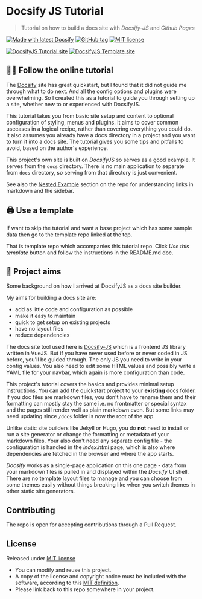 # Docsify JS Tutorial
> Tutorial on how to build a docs site with _Docsify-JS_ and _Github Pages_

[![Made with latest Docsify](https://img.shields.io/npm/v/docsify?label=docsify)](https://docsify.js.org/)
[![GitHub tag](https://img.shields.io/github/tag/MichaelCurrin/docsify-js-tutorial.svg)](https://GitHub.com/MichaelCurrin/docsify-js-tutorial/tags/)
[![MIT license](https://img.shields.io/badge/License-MIT-blue.svg)](#license)


[![DocsifyJS Tutorial site](https://img.shields.io/badge/site-DocsifyJS_Tutorial-green?style=for-the-badge)](https://michaelcurrin.github.io/docsify-js-tutorial/#/)
[![DocsifyJS Template site](https://img.shields.io/badge/site-DocsifyJS_Template-blue?style=for-the-badge)](https://michaelcurrin.github.io/docsify-js-template/#/)


## 👩‍🏫 Follow the online tutorial

The [Docsify](https://docsify.js.org/#/) site has great quickstart, but I found that it did not guide me through what to do next. And all the config options and plugins were overwhelming. So I created this as a tutorial to guide you through setting up a site, whether new to or experienced with DocsifyJS.

This tutorial takes you from basic site setup and content to optional configuration of styling, menus and plugins. It aims to cover common usecases in a logical recipe, rather than covering everything you could do. It also assumes you already have a docs directory in a project and you want to turn it into a docs site. The tutorial gives you some tips and pitfalls to avoid, based on the author's experience.

This project's own site is built on _DocsifyJS_ so serves as a good example. It serves from the `docs` directory. There is no main application to separate from `docs` directory, so serving from that directory is just convenient.

See also the [Nested Example](/nested_example/README.md) section on the repo for understanding links in markdown and the sidebar.


## 🖨️ Use a template

If want to skip the tutorial and want a base project which has some sample data then go to the template repo linked at the top.

That is template repo which accompanies this tutorial repo. Click _Use this template_ button and follow the instructions in the README.md doc.


## 🎯 Project aims

Some background on how I arrived at DocsifyJS as a docs site builder.

My aims for building a docs site are:

- add as little code and configuration as possible
- make it easy to maintain
- quick to get setup on existing projects
- have no layout files
- reduce dependencies

The docs site tool used here is [Docsify-JS](https://docsify.js.org/) which is a frontend JS library written in VueJS. But if you have never used before or never coded in JS before, you'll be guided through. The only JS you need to write in your config values. You also need to edit some HTML values and possibly write a YAML file for your navbar, which again is more configuration than code.

This project's tutorial covers the basics and provides minimal setup instructions. You can add the quickstart project to your **existing** docs folder. If you doc files are markdown files, you don't have to rename them and their formatting can mostly stay the same i.e. no frontmatter or special syntax and the pages still render well as plain markdown even. But some links may need updating since `/docs` folder is now the root of the app.

Unlike static site builders like Jekyll or Hugo, you do **not** need to install or run a site generator or change the formatting or metadata of your markdown files. Your also don't need any separate config file - the configuration is handled in the _index.html_ page, which is also where dependencies are fetched in the browser and where the app starts.

_Docsify_ works as a single-page application on this one page - data from your markdown files is pulled in and displayed within the _Docsify_ UI shell. There are no template layout files to manage and you can choose from some themes easily without things breaking like when you switch themes in other static site generators.


## Contributing

The repo is open for accepting contributions through a Pull Request.


## License

Released under [MIT license](/LICENSE)

- You can modify and reuse this project.
- A copy of the license and copyright notice must be included with the software, according to this [MIT definition](https://choosealicense.com/licenses/#mit).
- Please link back to this repo somewhere in your project.
